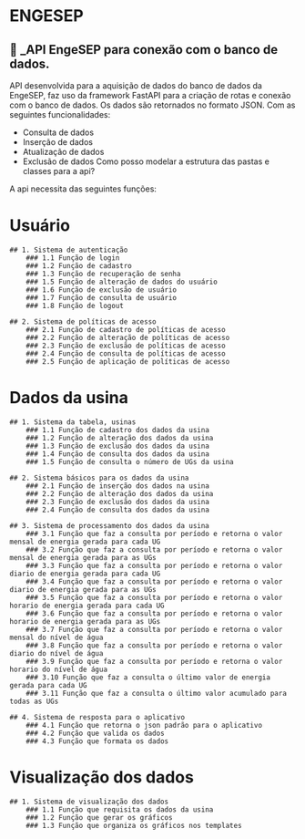 # ENGESEP
## 📝 _API EngeSEP para conexão com o banco de dados.

API desenvolvida para a aquisição de dados do banco de dados da EngeSEP, faz uso da framework FastAPI para a criação de rotas e conexão com o banco de dados.
Os dados são retornados no formato JSON. Com as seguintes funcionalidades:

-   Consulta de dados
-   Inserção de dados
-   Atualização de dados
-   Exclusão de dados
Como posso modelar a estrutura das pastas e classes para a api?

A api necessita das seguintes funções:

# Usuário
    ## 1. Sistema de autenticação
        ### 1.1 Função de login
        ### 1.2 Função de cadastro
        ### 1.3 Função de recuperação de senha
        ### 1.5 Função de alteração de dados do usuário
        ### 1.6 Função de exclusão de usuário
        ### 1.7 Função de consulta de usuário
        ### 1.8 Função de logout
        
    ## 2. Sistema de políticas de acesso
        ### 2.1 Função de cadastro de políticas de acesso
        ### 2.2 Função de alteração de políticas de acesso
        ### 2.3 Função de exclusão de políticas de acesso
        ### 2.4 Função de consulta de políticas de acesso
        ### 2.5 Função de aplicação de políticas de acesso
    
# Dados da usina
    ## 1. Sistema da tabela, usinas
        ### 1.1 Função de cadastro dos dados da usina
        ### 1.2 Função de alteração dos dados da usina
        ### 1.3 Função de exclusão dos dados da usina
        ### 1.4 Função de consulta dos dados da usina
        ### 1.5 Função de consulta o número de UGs da usina
            
    ## 2. Sistema básicos para os dados da usina
        ### 2.1 Função de inserção dos dados na usina
        ### 2.2 Função de alteração dos dados da usina
        ### 2.3 Função de exclusão dos dados da usina
        ### 2.4 Função de consulta dos dados da usina
    
    ## 3. Sistema de processamento dos dados da usina
        ### 3.1 Função que faz a consulta por período e retorna o valor mensal de energia gerada para cada UG
        ### 3.2 Função que faz a consulta por período e retorna o valor mensal de energia gerada para as UGs
        ### 3.3 Função que faz a consulta por período e retorna o valor diario de energia gerada para cada UG
        ### 3.4 Função que faz a consulta por período e retorna o valor diario de energia gerada para as UGs
        ### 3.5 Função que faz a consulta por período e retorna o valor horario de energia gerada para cada UG
        ### 3.6 Função que faz a consulta por período e retorna o valor horario de energia gerada para as UGs
        ### 3.7 Função que faz a consulta por período e retorna o valor mensal do nível de água
        ### 3.8 Função que faz a consulta por período e retorna o valor diario do nível de água
        ### 3.9 Função que faz a consulta por período e retorna o valor horario do nível de água
        ### 3.10 Função que faz a consulta o último valor de energia gerada para cada UG
        ### 3.11 Função que faz a consulta o último valor acumulado para todas as UGs
        
    ## 4. Sistema de resposta para o aplicativo
        ### 4.1 Função que retorna o json padrão para o aplicativo
        ### 4.2 Função que valida os dados
        ### 4.3 Função que formata os dados

# Visualização dos dados
    ## 1. Sistema de visualização dos dados
        ### 1.1 Função que requisita os dados da usina
        ### 1.2 Função que gerar os gráficos
        ### 1.3 Função que organiza os gráficos nos templates